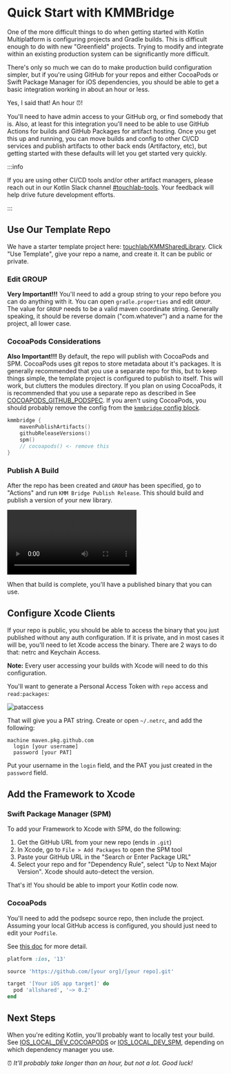 # Quick Start with KMMBridge

One of the more difficult things to do when getting started with Kotlin Multiplatform is configuring projects and Gradle builds. This is difficult enough to do with new "Greenfield" projects. Trying to modify and integrate within an existing production system can be significantly more difficult.

There's only so much we can do to make production build configuration simpler, but if you're using GitHub for your repos and either CocoaPods or Swift Package Manager for iOS dependencies, you should be able to get a basic integration working in about an hour or less.

Yes, I said that! An hour ⏰!

You'll need to have admin access to your GitHub org, or find somebody that is. Also, at least for this integration you'll need to be able to use GitHub Actions for builds and GitHub Packages for artifact hosting. Once you get this up and running, you can move builds and config to other CI/CD services and publish artifacts to other back ends (Artifactory, etc), but getting started with these defaults will let you get started very quickly.

:::info

If you are using other CI/CD tools and/or other artifact managers, please reach out in our Kotlin Slack channel [#touchlab-tools](https://kotlinlang.slack.com/archives/CTJB58X7X). Your feedback will help drive future development efforts.

:::

## Use Our Template Repo

We have a starter template project here: [touchlab/KMMSharedLibrary](https://github.com/touchlab/KMMSharedLibrary). Click "Use Template", give your repo a name, and create it. It can be public or private.

### Edit GROUP

**Very Important!!!** You'll need to add a group string to your repo before you can do anything with it. You can open `gradle.properties` and edit `GROUP`. The value for `GROUP` needs to be a valid maven coordinate string. Generally speaking, it should be reverse domain ("com.whatever") and a name for the project, all lower case.

### CocoaPods Considerations

**Also Important!!!** By default, the repo will publish with CocoaPods and SPM. CocoaPods uses git repos to store metadata about it's packages. It is generally recommended that you use a separate repo for this, but to keep things simple, the template project is configured to publish to itself. This will work, but clutters the modules directory. If you plan on using CocoaPods, it is recommended that you use a separate repo as described in See [COCOAPODS_GITHUB_PODSPEC](cocoapods/COCOAPODS_GITHUB_PODSPEC.md). If you aren't using CocoaPods, you should probably remove the config from the [`kmmbridge` config block](https://github.com/touchlab/KMMSharedLibrary/blob/main/allshared/build.gradle.kts#L56).

```kotlin
kmmbridge {
    mavenPublishArtifacts()
    githubReleaseVersions()
    spm()
    // cocoapods() <- remove this
}
```

### Publish A Build

After the repo has been created and `GROUP` has been specified, go to "Actions" and run `KMM Bridge Publish Release`. This should build and publish a version of your new library.

<video src="usetemplate2.mp4"></video>

When that build is complete, you'll have a published binary that you can use.

## Configure Xcode Clients

If your repo is public, you should be able to access the binary that you just published without any auth configuration. If it is private, and in most cases it will be, you'll need to let Xcode access the binary. There are 2 ways to do that: netrc and Keychain Access.

**Note:** Every user accessing your builds with Xcode will need to do this configuration.

You'll want to generate a Personal Access Token with `repo` access and `read:packages`:

![pataccess](https://tl-navigator-images.s3.us-east-1.amazonaws.com/docimages/2022-10-17_16-33-pataccess.png)

That will give you a PAT string. Create or open `~/.netrc`, and add the following:

```shell
machine maven.pkg.github.com
  login [your username]
  password [your PAT]
```

Put your username in the `login` field, and the PAT you just created in the `password` field.

## Add the Framework to Xcode

### Swift Package Manager (SPM)

To add your Framework to Xcode with SPM, do the following:

1. Get the GitHub URL from your new repo (ends in `.git`)
2. In Xcode, go to `File > Add Packages` to open the SPM tool
3. Paste your GitHub URL in the "Search or Enter Package URL"
4. Select your repo and for "Dependency Rule", select "Up to Next Major Version". Xcode should auto-detect the version.

That's it! You should be able to import your Kotlin code now.

### CocoaPods

You'll need to add the podsepc source repo, then include the project. Assuming your local GitHub access is configured, you should just need to edit your `Podfile`.

See [this doc](https://touchlab.github.io/KMMBridge/cocoapods/IOS_COCOAPODS#add-podspec-repo) for more detail. 

```ruby
platform :ios, '13'

source 'https://github.com/[your org]/[your repo].git'

target '[Your iOS app target]' do
  pod 'allshared', '~> 0.2'
end
```

## Next Steps

When you're editing Kotlin, you'll probably want to locally test your build. See [IOS_LOCAL_DEV_COCOAPODS](cocoapods/IOS_LOCAL_DEV_COCOAPODS.md) or [IOS_LOCAL_DEV_SPM](spm/IOS_LOCAL_DEV_SPM.md), depending on which dependency manager you use.

⏰ *It'll probably take longer than an hour, but not a lot. Good luck!*